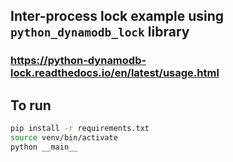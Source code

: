 ## Inter-process lock example using `python_dynamodb_lock` library
### https://python-dynamodb-lock.readthedocs.io/en/latest/usage.html

## To run
```bash
pip install -r requirements.txt
source venv/bin/activate
python __main__
```
